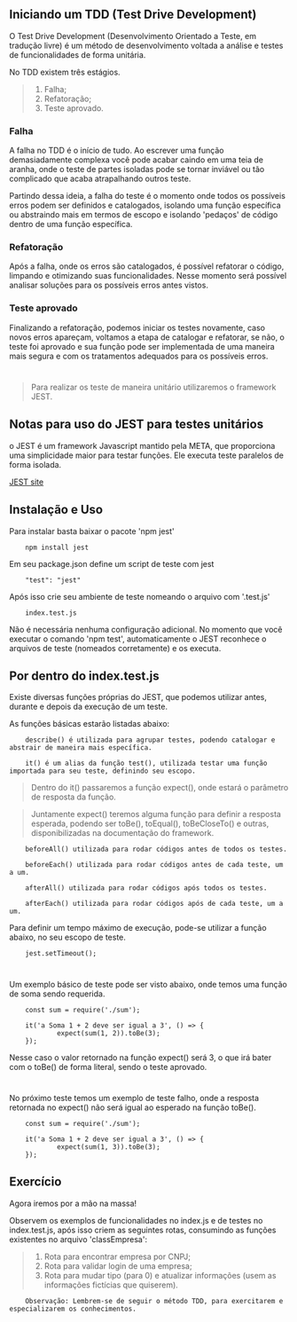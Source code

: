 ## Iniciando um TDD (Test Drive Development)

O Test Drive Development (Desenvolvimento Orientado a Teste, em tradução livre) é um método de desenvolvimento voltada a análise e testes de funcionalidades de forma unitária.

No TDD existem três estágios.

> 1. Falha;
> 2. Refatoração;
> 3. Teste aprovado.

### Falha

A falha no TDD é o início de tudo. Ao escrever uma função demasiadamente complexa você pode acabar caindo em uma teia de aranha, onde o teste de partes isoladas pode se tornar inviável ou tão complicado que acaba atrapalhando outros teste.

Partindo dessa ideia, a falha do teste é o momento onde todos os possíveis erros podem ser definidos e catalogados, isolando uma função específica ou abstraindo mais em termos de escopo e isolando 'pedaços' de código dentro de uma função específica.

### Refatoração

Após a falha, onde os erros são catalogados, é possível refatorar o código, limpando e otimizando suas funcionalidades. Nesse momento será possível analisar soluções para os possíveis erros antes vistos.

### Teste aprovado

Finalizando a refatoração, podemos iniciar os testes novamente, caso novos erros apareçam, voltamos a etapa de catalogar e refatorar, se não, o teste foi aprovado e sua função pode ser implementada de uma maneira mais segura e com os tratamentos adequados para os possíveis erros.

#

> Para realizar os teste de maneira unitário utilizaremos o framework JEST.

## Notas para uso do JEST para testes unitários

o JEST é um framework Javascript mantido pela META, que proporciona uma simplicidade maior para testar funções. Ele executa teste paralelos de forma isolada.

[JEST site](https://jestjs.io/pt-BR/)

## Instalação e Uso

Para instalar basta baixar o pacote 'npm jest'

        npm install jest

Em seu package.json define um script de teste com jest

        "test": "jest"

Após isso crie seu ambiente de teste nomeando o arquivo com '.test.js'

        index.test.js
    
Não é necessária nenhuma configuração adicional. No momento que você executar o comando 'npm test', 
automaticamente o JEST reconhece o arquivos de teste (nomeados corretamente) e os executa.

## Por dentro do index.test.js

Existe diversas funções próprias do JEST, que podemos utilizar antes, durante e depois da execução de um teste.

As funções básicas estarão listadas abaixo:

        describe() é utilizada para agrupar testes, podendo catalogar e abstrair de maneira mais específica.

        it() é um alias da função test(), utilizada testar uma função importada para seu teste, definindo seu escopo.

> Dentro do it() passaremos a função expect(), onde estará o parâmetro de resposta da função.

> Juntamente expect() teremos alguma função para definir a resposta esperada, podendo ser toBe(), toEqual(), toBeCloseTo() e outras, disponibilizadas na documentação do framework.

        beforeAll() utilizada para rodar códigos antes de todos os testes.

        beforeEach() utilizada para rodar códigos antes de cada teste, um a um.

        afterAll() utilizada para rodar códigos após todos os testes.

        afterEach() utilizada para rodar códigos após de cada teste, um a um.

Para definir um tempo máximo de execução, pode-se utilizar a função abaixo, no seu escopo de teste.

        jest.setTimeout();

#

Um exemplo básico de teste pode ser visto abaixo, onde temos uma função de soma sendo requerida.

        const sum = require('./sum');

        it('a Soma 1 + 2 deve ser igual a 3', () => {
                expect(sum(1, 2)).toBe(3);
        });

Nesse caso o valor retornado na função expect() será 3, o que irá bater com o toBe() de forma literal, sendo o teste aprovado.

#

No próximo teste temos um exemplo de teste falho, onde a resposta retornada no expect() não será igual ao esperado na função toBe(). 

        const sum = require('./sum');

        it('a Soma 1 + 2 deve ser igual a 3', () => {
                expect(sum(1, 3)).toBe(3);
        });


## Exercício

Agora iremos por a mão na massa!

Observem os exemplos de funcionalidades no index.js e de testes no index.test.js, após isso criem as seguintes rotas, consumindo as funções existentes no arquivo 'classEmpresa':

> 1. Rota para encontrar empresa por CNPJ;
> 2. Rota para validar login de uma empresa;
> 3. Rota para mudar tipo (para 0) e atualizar informações (usem as informações fictícias que quiserem).

        Observação: Lembrem-se de seguir o método TDD, para exercitarem e especializarem os conhecimentos.